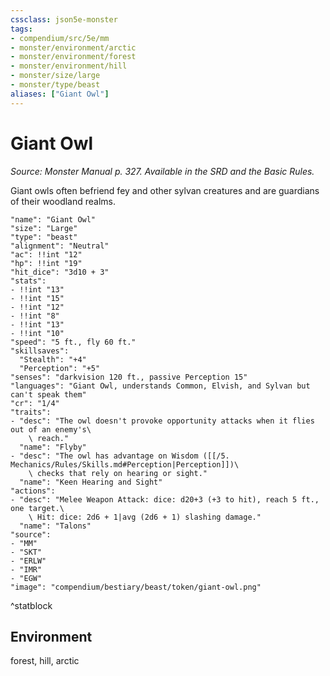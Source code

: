 ```yaml
---
cssclass: json5e-monster
tags:
- compendium/src/5e/mm
- monster/environment/arctic
- monster/environment/forest
- monster/environment/hill
- monster/size/large
- monster/type/beast
aliases: ["Giant Owl"]
---
```

# Giant Owl
*Source: Monster Manual p. 327. Available in the SRD and the Basic Rules.*  

Giant owls often befriend fey and other sylvan creatures and are guardians of their woodland realms.

```statblock
"name": "Giant Owl"
"size": "Large"
"type": "beast"
"alignment": "Neutral"
"ac": !!int "12"
"hp": !!int "19"
"hit_dice": "3d10 + 3"
"stats":
- !!int "13"
- !!int "15"
- !!int "12"
- !!int "8"
- !!int "13"
- !!int "10"
"speed": "5 ft., fly 60 ft."
"skillsaves":
  "Stealth": "+4"
  "Perception": "+5"
"senses": "darkvision 120 ft., passive Perception 15"
"languages": "Giant Owl, understands Common, Elvish, and Sylvan but can't speak them"
"cr": "1/4"
"traits":
- "desc": "The owl doesn't provoke opportunity attacks when it flies out of an enemy's\
    \ reach."
  "name": "Flyby"
- "desc": "The owl has advantage on Wisdom ([[/5. Mechanics/Rules/Skills.md#Perception|Perception]])\
    \ checks that rely on hearing or sight."
  "name": "Keen Hearing and Sight"
"actions":
- "desc": "Melee Weapon Attack: dice: d20+3 (+3 to hit), reach 5 ft., one target.\
    \ Hit: dice: 2d6 + 1|avg (2d6 + 1) slashing damage."
  "name": "Talons"
"source":
- "MM"
- "SKT"
- "ERLW"
- "IMR"
- "EGW"
"image": "compendium/bestiary/beast/token/giant-owl.png"
```
^statblock

## Environment

forest, hill, arctic
